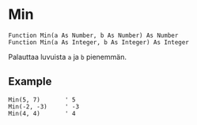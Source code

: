 <!--math-->
Min
===

```eppabasic
Function Min(a As Number, b As Number) As Number
Function Min(a As Integer, b As Integer) As Integer
```

Palauttaa luvuista `a` ja `b` pienemmän.

Example
---------
```eppabasic
Min(5, 7)       ' 5
Min(-2, -3)     ' -3
Min(4, 4)       ' 4
```
